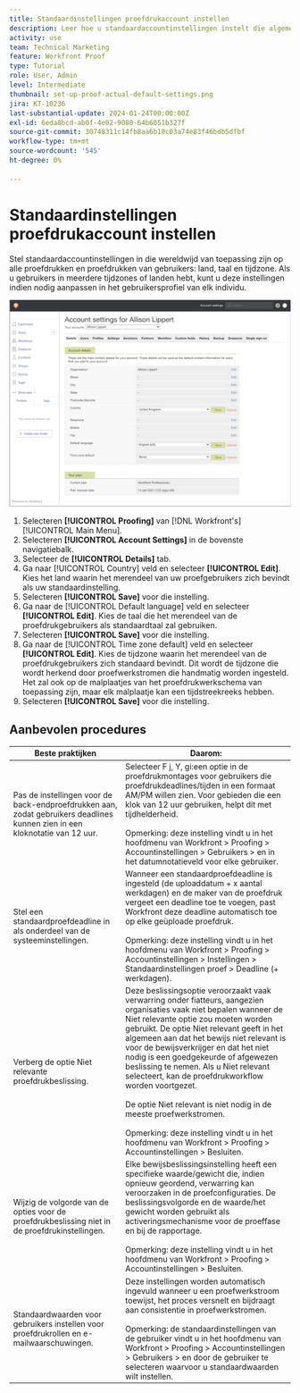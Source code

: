 ```yaml
---
title: Standaardinstellingen proefdrukaccount instellen
description: Leer hoe u standaardaccountinstellingen instelt die algemeen gelden voor alle proefdrukken en proefdrukken van gebruikers.
activity: use
team: Technical Marketing
feature: Workfront Proof
type: Tutorial
role: User, Admin
level: Intermediate
thumbnail: set-up-proof-actual-default-settings.png
jira: KT-10236
last-substantial-update: 2024-01-24T00:00:00Z
exl-id: 6eda8bcd-ab0f-4e02-9080-64b6051b327f
source-git-commit: 30748311c14fb8aa6b10c03a74e83f46bdb5dfbf
workflow-type: tm+mt
source-wordcount: '545'
ht-degree: 0%

---
```


# Standaardinstellingen proefdrukaccount instellen

Stel standaardaccountinstellingen in die wereldwijd van toepassing zijn op alle proefdrukken en proefdrukken van gebruikers: land, taal en tijdzone. Als u gebruikers in meerdere tijdzones of landen hebt, kunt u deze instellingen indien nodig aanpassen in het gebruikersprofiel van elk individu.

![Venster met accountinstellingen voor proefdrukken](assets/proof-system-setups-default-account-settings.png)

1. Selecteren **[!UICONTROL Proofing]** van [!DNL Workfront's] [!UICONTROL Main Menu].
1. Selecteren **[!UICONTROL Account Settings]** in de bovenste navigatiebalk.
1. Selecteer de **[!UICONTROL Details]** tab.
1. Ga naar [!UICONTROL Country] veld en selecteer **[!UICONTROL Edit]**. Kies het land waarin het merendeel van uw proefgebruikers zich bevindt als uw standaardinstelling.
1. Selecteren **[!UICONTROL Save]** voor die instelling.
1. Ga naar de [!UICONTROL Default language] veld en selecteer **[!UICONTROL Edit]**. Kies de taal die het merendeel van de proefdrukgebruikers als standaardtaal zal gebruiken.
1. Selecteren **[!UICONTROL Save]** voor die instelling.
1. Ga naar de [!UICONTROL Time zone default] veld en selecteer **[!UICONTROL Edit]**. Kies de tijdzone waarin het merendeel van de proefdrukgebruikers zich standaard bevindt. Dit wordt de tijdzone die wordt herkend door proefwerkstromen die handmatig worden ingesteld. Het zal ook op de malplaatjes van het proefdrukwerkschema van toepassing zijn, maar elk malplaatje kan een tijdstreekreeks hebben.
1. Selecteren **[!UICONTROL Save]** voor die instelling.

## Aanbevolen procedures


| Beste praktijken | Daarom: |
|---|---|
| Pas de instellingen voor de back-endproefdrukken aan, zodat gebruikers deadlines kunnen zien in een kloknotatie van 12 uur. | Selecteer F j, Y, gi:een optie in de proefdrukmontages voor gebruikers die proefdrukdeadlines/tijden in een formaat AM/PM willen zien. Voor gebieden die een klok van 12 uur gebruiken, helpt dit met tijdhelderheid. <br> <br>Opmerking: deze instelling vindt u in het hoofdmenu van Workfront > Proofing > Accountinstellingen > Gebruikers > en in het datumnotatieveld voor elke gebruiker. |
| Stel een standaardproefdeadline in als onderdeel van de systeeminstellingen. | Wanneer een standaardproefdeadline is ingesteld (de uploaddatum + x aantal werkdagen) en de maker van de proefdruk vergeet een deadline toe te voegen, past Workfront deze deadline automatisch toe op elke geüploade proefdruk. <br> <br>Opmerking: deze instelling vindt u in het hoofdmenu van Workfront > Proofing > Accountinstellingen > Instellingen > Standaardinstellingen proef > Deadline (+ werkdagen). |
| Verberg de optie Niet relevante proefdrukbeslissing. | Deze beslissingsoptie veroorzaakt vaak verwarring onder fiatteurs, aangezien organisaties vaak niet bepalen wanneer de Niet relevante optie zou moeten worden gebruikt. De optie Niet relevant geeft in het algemeen aan dat het bewijs niet relevant is voor de bewijsverkrijger en dat het niet nodig is een goedgekeurde of afgewezen beslissing te nemen. Als u Niet relevant selecteert, kan de proefdrukworkflow worden voortgezet.<br> <br>De optie Niet relevant is niet nodig in de meeste proefwerkstromen.<br> <br>Opmerking: deze instelling vindt u in het hoofdmenu van Workfront > Proofing > Accountinstellingen > Besluiten. |
| Wijzig de volgorde van de opties voor de proefdrukbeslissing niet in de proefdrukinstellingen. | Elke bewijsbeslissingsinstelling heeft een specifieke waarde/gewicht die, indien opnieuw geordend, verwarring kan veroorzaken in de proefconfiguraties. De beslissingsvolgorde en de waarde/het gewicht worden gebruikt als activeringsmechanisme voor de proeffase en bij de rapportage.<br> <br>Opmerking: deze instelling vindt u in het hoofdmenu van Workfront > Proofing > Accountinstellingen > Besluiten. |
| Standaardwaarden voor gebruikers instellen voor proefdrukrollen en e-mailwaarschuwingen. | Deze instellingen worden automatisch ingevuld wanneer u een proefwerkstroom toewijst, het proces versnelt en bijdraagt aan consistentie in proefwerkstromen.<br> <br>Opmerking: de standaardinstellingen van de gebruiker vindt u in het hoofdmenu van Workfront > Proofing > Accountinstellingen > Gebruikers > en door de gebruiker te selecteren waarvoor u standaardwaarden wilt instellen. |
